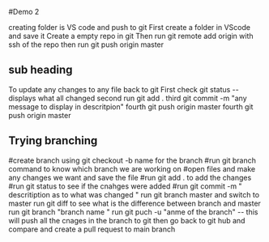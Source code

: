 #Demo 2

creating folder is VS code and push to git
First create a folder in VScode and save it
Create a empty repo in git
Then run git remote add origin with ssh of the repo
then run git push origin master

## sub heading

To update any changes to any file back to git
First check git status -- displays what all changed
second run git add .
third git commit -m "any message to display in descritpion"
fourth git push origin master
fourth git push origin master

## Trying branching

#create branch using git checkout -b name for the branch
#run git branch command to know which branch we are working on
#open files and make any changes we want and save the file
#run git add . to add the changes
#run git status to see if the cnahges were added
#run git commit -m " descritiption as to what was changed "
run git branch master and switch to master
run git diff to see what is the difference between branch and master
run git branch "branch name "
run git puch -u "anme of the branch" -- this will push all the cnages in the branch to git
then go back to git hub and compare and create a pull request to main branch
